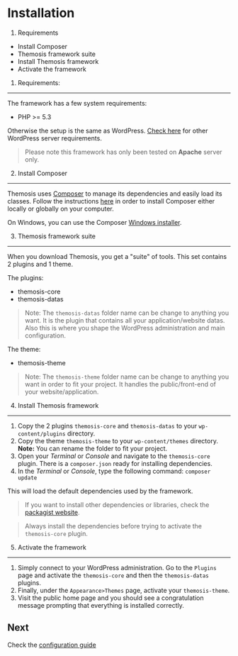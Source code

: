 Installation
============

1. Requirements
- Install Composer
- Themosis framework suite
- Install Themosis framework
- Activate the framework

1. Requirements:
----------------
The framework has a few system requirements:

- PHP >= 5.3

Otherwise the setup is the same as WordPress. [Check here](http://wordpress.org/about/requirements/) for other WordPress server requirements.

> Please note this framework has only been tested on **Apache** server only.

2. Install Composer
-------------------
Themosis uses [Composer](https://getcomposer.org/) to manage its dependencies and easily load its classes. Follow the instructions [here](https://getcomposer.org/doc/00-intro.md) in order to install Composer either locally or globally on your computer.

On Windows, you can use the Composer [Windows installer](https://getcomposer.org/Composer-Setup.exe).

3. Themosis framework suite
---------------------------
When you download Themosis, you get a "suite" of tools. This set contains 2 plugins and 1 theme.

The plugins:

- themosis-core
- themosis-datas

> Note: The `themosis-datas` folder name can be change to anything you want. It is the plugin that contains all your application/website datas. Also this is where you shape the WordPress administration and main configuration.

The theme:

- themosis-theme

> Note: The `themosis-theme` folder name can be change to anything you want in order to fit your project. It handles the public/front-end of your website/application.

4. Install Themosis framework
-----------------------------
1. Copy the 2 plugins `themosis-core` and `themosis-datas` to your `wp-content/plugins` directory.
2. Copy the theme `themosis-theme` to your `wp-content/themes` directory. **Note:** You can rename the folder to fit your project.
3. Open your _Terminal_ or _Console_ and navigate to the `themosis-core` plugin. There is a `composer.json` ready for installing dependencies.
4. In the _Terminal_ or _Console_, type the following command: `composer update`

This will load the default dependencies used by the framework.

> If you want to install other dependencies or libraries, check the [packagist website](https://packagist.org/).

> Always install the dependencies before trying to activate the `themosis-core` plugin.

5. Activate the framework
-------------------------
1. Simply connect to your WordPress administration. Go to the `Plugins` page and activate the `themosis-core` and then the `themosis-datas` plugins.
2. Finally, under the `Appearance>Themes` page, activate your `themosis-theme`.
3. Visit the public home page and you should see a congratulation message prompting that everything is installed correctly.

Next
----
Check the [configuration guide](https://github.com/themosis/documentation/blob/master/configuration.md)

